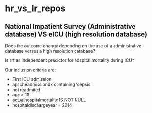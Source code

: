 # hr_vs_lr_repos
## National Impatient Survey (Administrative database) VS eICU (high resolution database)

Does the outcome change depending on the use of a administrative database versus a high resolution database?

Is rrt an independent predictor for hospital mortality during ICU?

Our inclusion criteria are:
 - First ICU admission
 - apacheadmissiondx containing 'sepsis'
 - not readmited
 - age > 15
 - actualhospitalmortality IS NOT NULL
 - hospitaldischargeyear = 2014

